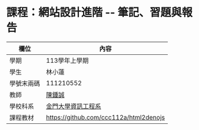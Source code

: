 # 課程：網站設計進階 -- 筆記、習題與報告

欄位 | 內容
-----|--------
學期 | 113學年上學期
學生 |  林小蓮
學號末兩碼 | 111210552
教師 | [陳鍾誠](https://www.nqu.edu.tw/educsie/index.php?act=blog&code=list&ids=4)
學校科系 | [金門大學資訊工程系](https://www.nqu.edu.tw/educsie/index.php)
課程教材 | https://github.com/ccc112a/html2denojs
